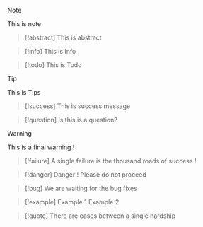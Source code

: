

> [!note]
> This is note
>


> [!abstract]
> This is abstract


> [!info]
> This is Info


> [!todo]
> This is Todo


> [!tip]
> This is Tips
> 


> [!success]
> This is success message


> [!question]
> Is this is a question?


> [!warning]
> This is a final warning !


> [!failure]
> A single failure is the thousand roads of success !


> [!danger]
> Danger ! Please do not proceed 


> [!bug]
>  We are waiting for the bug fixes


> [!example]
> Example 1
> Example 2


> [!quote]
> There are eases between a single hardship
> 

